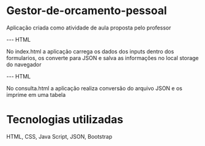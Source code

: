 # Gestor-de-orcamento-pessoal
Aplicação criada como atividade de aula proposta pelo professor

--- HTML

No index.html a aplicação carrega os dados dos inputs dentro dos formularios, os converte para JSON e salva as informações no local storage do navegador

--- HTML 

No consulta.html a aplicação realiza conversão do arquivo JSON e os imprime em uma tabela

# Tecnologias utilizadas

HTML, CSS, Java Script, JSON, Bootstrap
